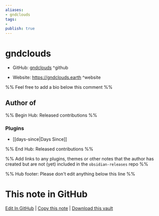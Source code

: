 ```yaml
---
aliases:
- gndclouds
tags:
- 
publish: true
---
```


# gndclouds

- GitHub: [gndclouds](https://github.com/gndclouds/) ^github
<!-- - Discord: `@` ^discord-->
- Website: <https://gndclouds.earth> ^website
<!-- - [[Publish sites|Publish site]]: <https://> ^publish-->

%% Feel free to add a bio below this comment %%


## Author of

%% Begin Hub: Released contributions %%
### Plugins
- [[days-since|Days Since]]

%% End Hub: Released contributions %%

%% Add links to any plugins, themes or other notes that the author has created but are not (yet) included in the `obsidian-releases` repo %%

<!--
### Unlisted plugins
-->

<!--
### Others
-->

<!--
## Sponsor this author
-->

<!-- - [[GitHub sponsors]]: [Sponsor @gndclouds on GitHub Sponsors](https://github.com/sponsors/gndclouds) ^github-sponsor-->
<!-- - [[Buy me a coffee]]: <https://> ^buy-me-a-coffee-->
<!-- - [[PayPal]]: <https://> ^paypal-->
<!-- - [[Patreon]]: <https://> ^patreon-->

<!--
## Follow this author
-->

<!-- - [[YouTube Channels|On YouTube]]: <https://> ^youtube-->
<!-- - Twitter: <https://> ^twitter-->
<!-- - ... -->

%% Hub footer: Please don't edit anything below this line %%

# This note in GitHub

<span class="git-footer">[Edit In GitHub](https://github.dev/obsidian-community/obsidian-hub/blob/main/01%20-%20Community/People/gndclouds.md "git-hub-edit-note") | [Copy this note](https://raw.githubusercontent.com/obsidian-community/obsidian-hub/main/01%20-%20Community/People/gndclouds.md "git-hub-copy-note") | [Download this vault](https://github.com/obsidian-community/obsidian-hub/archive/refs/heads/main.zip "git-hub-download-vault") </span>
